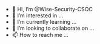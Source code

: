 - 👋 Hi, I’m @Wise-Security-CSOC
- 👀 I’m interested in ...
- 🌱 I’m currently learning ...
- 💞️ I’m looking to collaborate on ...
- 📫 How to reach me ...

<!---
Wise-Security-CSOC/Wise-Security-CSOC is a ✨ special ✨ repository because its `README.md` (this file) appears on your GitHub profile.
You can click the Preview link to take a look at your changes.
--->
